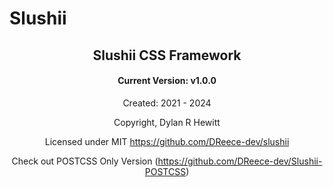 # Slushii

<h2 align="center">Slushii CSS Framework</h2>
<h4 align="center">Current Version: v1.0.0</h4>

<div align="center">

Created: 2021 - 2024

Copyright, Dylan R Hewitt

Licensed under MIT https://github.com/DReece-dev/slushii

Check out POSTCSS Only Version (https://github.com/DReece-dev/Slushii-POSTCSS)

</diV>
